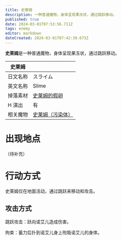 ```yaml
---
title: 史莱姆
description: 一种普通魔物，身体呈现果冻状，通过跳跃移动。
published: true
date: 2024-03-01T07:53:56.711Z
tags: enemy
editor: markdown
dateCreated: 2024-03-01T07:42:39.673Z
---
```


**史莱姆**是一种普通魔物，身体呈现果冻状，通过跳跃移动。

<!-- 在这里放置图像 -->

| 史莱姆 ||
| - | - |
| 日文名称 | <span lang="ja">スライム</span> |
| 英文名称 | Slime |
| 掉落素材 | [史莱姆的假卵](/zh/item/fake-slime-egg) |
| H 演出 | 有 |
| 相关魔物 | [史莱姆（污染体）](/zh/enemy/slime-contaminated) |

# 出现地点

（待补充）

# 行动方式

史莱姆仅在地面活动，通过跳跃来移动和攻击。

## 攻击方式

跳跃攻击：跃向诺艾儿造成伤害。

拘束：蓄力后扑到诺艾儿身上吮吸诺艾儿的身体。

